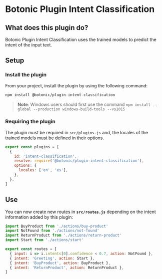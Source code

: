 # Botonic Plugin Intent Classification

## What does this plugin do?

Botonic Plugin Intent Classification uses the trained models to predict the intent of the input text.

## Setup

### Install the plugin

From your project, install the plugin by using the following command:

```bash
npm install @botonic/plugin-intent-classification
```

> **Note**: Windows users should first use the command
> `npm install --global --production windows-build-tools --vs2015`

### Requiring the plugin

The plugin must be required in `src/plugins.js` and, the locales of the trained models must be defined in their options.

```javascript
export const plugins = [
  {
    id: 'intent-classification',
    resolve: require('@botonic/plugin-intent-classification'),
    options: {
      locales: ['en', 'es'],
    },
  },
]
```

## Use

You can now create new routes in **`src/routes.js`** depending on the intent information added by this plugin:

```javascript
import BuyProduct from './actions/buy-product'
import NotFound from './actions/not-found'
import ReturnProduct from './actions/return-product'
import Start from './actions/start'

export const routes = [
  { input: i => i.intents[0].confidence < 0.7, action: NotFound },
  { intent: 'Greeting', action: Start },
  { intent: 'BuyProduct', action: BuyProduct },
  { intent: 'ReturnProduct', action: ReturnProduct },
]
```

